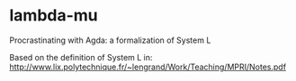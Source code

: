 # lambda-mu
Procrastinating with Agda: a formalization of System L

Based on the definition of System L in: http://www.lix.polytechnique.fr/~lengrand/Work/Teaching/MPRI/Notes.pdf
